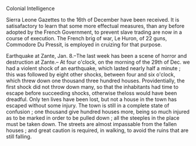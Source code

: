 Colonial IntelligenceSierra Leone Gazettes to the 16th of December have been received. It is
                    satisafactory to learn that some more effectual measures, than any before
                    adopted by the French Government, to prevent slave trading are now in
                    a course of execution. The French brig of war, Le Huron, of 22 guns,
                    Commodore Du Pressit, is employed in cruizing for that
                    purpose.Earthquake at Zante, Jan. 8.–The last week
                    has been a scene of horror and destruction at Zante.– At four
                    o'clock, on the morning of the 29th of Dec. we had a violent shock of an
                    earthquake, which lasted nearly half a minute ; this was followed by eight
                    other shocks, between four and six o'clock, which threw down one
                    thousand three hundred houses. Providentially, the first shock
                    did not throw down many, so that the inhabitants had time to escape before
                        succeeding shocks, otherwise theloss would have been
                        dreadful. Only ten lives have been lost, but not a house
                    in the town has escaped without some injury. The town is still in a
                    complete state of confusion ; one thousand give hundred houses more, being
                    so much injured as to be marked in order to be pulled down ; all
                    the steeples in the place must be taken down. The streets are almost
                    impassable from the fallen houses ; and great caution is required, in
                    walking, to avoid the ruins that are still falling.